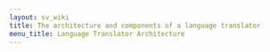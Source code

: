 ```yaml
---
layout: sv_wiki
title: The architecture and components of a language translator
menu_title: Language Translator Architecture
---
```


